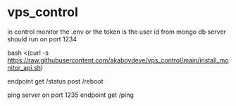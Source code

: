 # vps_control

in control monitor the .env or the token is the user id from mongo db
server should run on port 1234

bash <(curl -s https://raw.githubusercontent.com/akaboydeve/vps_control/main/install_monitor_api.sh)

endpoint 
get /status
post /reboot

ping server on port 1235
endpoint get /ping
